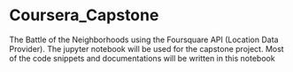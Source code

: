 # Coursera_Capstone
The Battle of the Neighborhoods using the Foursquare API (Location Data Provider).
The jupyter notebook will be used for the capstone project. 
Most of the code snippets and documentations will be written in this notebook 
